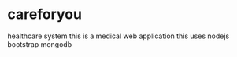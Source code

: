 # careforyou
healthcare system
this is a medical web application 
this uses nodejs bootstrap mongodb
